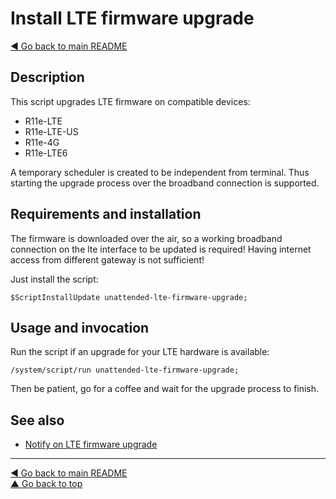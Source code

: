 Install LTE firmware upgrade
============================

[◀ Go back to main README](../README.md)

Description
-----------

This script upgrades LTE firmware on compatible devices:

* R11e-LTE
* R11e-LTE-US
* R11e-4G
* R11e-LTE6

A temporary scheduler is created to be independent from terminal. Thus
starting the upgrade process over the broadband connection is supported.

Requirements and installation
-----------------------------

The firmware is downloaded over the air, so a working broadband connection
on the lte interface to be updated is required! Having internet access from
different gateway is not sufficient!

Just install the script:

    $ScriptInstallUpdate unattended-lte-firmware-upgrade;

Usage and invocation
--------------------

Run the script if an upgrade for your LTE hardware is available:

    /system/script/run unattended-lte-firmware-upgrade;

Then be patient, go for a coffee and wait for the upgrade process to finish.

See also
--------

* [Notify on LTE firmware upgrade](check-lte-firmware-upgrade.md)

---
[◀ Go back to main README](../README.md)  
[▲ Go back to top](#top)
